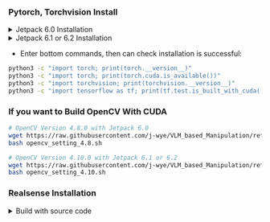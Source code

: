 ### Pytorch, Torchvision Install
<details>
<summary>Jetpack 6.0 Installation</summary>

- Find your **pytorch & torchvision** version and go to [here](https://forums.developer.nvidia.com/t/pytorch-for-jetson/72048) and download version which right for you (If ***Jetpack version <= 6.0***)
- Dependencies

  ```bash
  echo "export CUDA_HOME=/usr/local/cuda-12.2" >> ~/.bashrc
  python3 -m pip install --upgrade pip
  # 이건 좀 나중에 설치해야 하는듯 바로 안됨
  # pip install numpy==1.24.4 dash==3.0.4 "Werkzeug<3.1"
  sudo apt-get install libjpeg-dev zlib1g-dev libpython3-dev libopenblas-dev libavcodec-dev libavformat-dev libswscale-dev
  ```

- And download `.whl` file

- And install with `pip install <torch> <torchvision>`

  ```bash
  # Tensorflow 2.15.0
  wget https://developer.download.nvidia.com/compute/redist/jp/v60dp/tensorflow/tensorflow-2.15.0+nv24.02-cp310-cp310-linux_aarch64.whl
  pip install tensorflow-2.15.0+nv24.04-cp310-cp310-linux_aarch64.whl
  ```
</details>

<details>
<summary>Jetpack 6.1 or 6.2 Installation</summary>

- Dependencies
  ```bash
  sudo apt-get update
  pip install numpy==1.24.4 ninja
  ```

- Torch, Torchvision, Tensorflow Build
  ```bash
  # Download PyTorch
  wget https://developer.download.nvidia.cn/compute/redist/jp/v61/pytorch/torch-2.5.0a0+872d972e41.nv24.08.17622132-cp310-cp310-linux_aarch64.whl
  # Download Tensorflow
  wget https://developer.download.nvidia.cn/compute/redist/jp/v61/tensorflow/tensorflow-2.16.1+nv24.08-cp310-cp310-linux_aarch64.whl

  # Install pytorch
  pip install --user --no-cache-dir torch-2.5.0a0+872d972e41.nv24.08.17622132-cp310-cp310-linux_aarch64.whl

  # Download Torchvision and Build
  git clone --branch v0.20.0 https://github.com/pytorch/vision.git
  cd vision
  pip install .

  # Install tensorflow
  pip install --user --no-cache-dir tensorflow-2.16.1+nv24.08-cp310-cp310-linux_aarch64.whl
  ```

- *If you have an error about libcusparselt*:
  ```bash
  sudo apt-get -y install libcusparselt0 libcusparselt-dev nvidia-cuda-devninja-build
  wget https://developer.download.nvidia.com/compute/cusparselt/0.7.1/local_installers/cusparselt-local-tegra-repo-ubuntu2204-0.7.1_1.0-1_arm64.deb
  sudo dpkg -i cusparselt-local-tegra-repo-ubuntu2204-0.7.1_1.0-1_arm64.deb
  sudo cp /var/cusparselt-local-tegra-repo-ubuntu2204-0.7.1/cusparselt-*-keyring.gpg /usr/share/keyrings/
  ```
</details>

- Enter bottom commands, then can check installation is successful:
```bash
python3 -c "import torch; print(torch.__version__)"
python3 -c "import torch; print(torch.cuda.is_available())"
python3 -c "import torchvision; print(torchvision.__version__)"
python3 -c "import tensorflow as tf; print(tf.test.is_built_with_cuda())"
```

### If you want to Build OpenCV With CUDA
```bash
# OpenCV Version 4.8.0 with Jetpack 6.0
wget https://raw.githubusercontent.com/j-wye/VLM_based_Manipulation/refs/heads/main/opencv_setting_4.8.sh
bash opencv_setting_4.8.sh

# OpenCV Version 4.10.0 with Jetpack 6.1 or 6.2
wget https://raw.githubusercontent.com/j-wye/VLM_based_Manipulation/refs/heads/main/opencv_setting_4.10.sh
bash opencv_setting_4.10.sh
```

### Realsense Installation
<details>
<summary>Build with source code</summary>

- First, build librealsense
  ```bash
  sudo apt-get install ocl-icd-opencl-dev ros-humble-ros-testing python3-tqdm -y
  git clone https://github.com/IntelRealSense/librealsense.git
  cd librealsense
  mkdir build && cd build

  cmake .. \
    -DBUILD_WITH_OPENCL=true \
    -DBUILD_GRAPHICAL_EXAMPLES=false \
    -DBUILD_EXAMPLES=true \
    -DCMAKE_BUILD_TYPE=Release \
    -DUSE_CUDA=ON

  make -j$(nproc)
  sudo make install
  ```

- Second, build realsense-ros
  ```bash
  mkdir -p ~/vlm/src
  cd ~/vlm/src/
  git clone https://github.com/IntelRealSense/realsense-ros.git -b ros2-master
  cd ..
  sudo rosdep init
  rosdep update
  rosdep install -i --from-path src --rosdistro $ROS_DISTRO --skip-keys=librealsense2 -y
  colcon build --cmake-args \
    -DBUILD_WITH_OPENCL=true \
    -DBUILD_EXAMPLES=false
  source install/setup.bash
  echo "source ~/vlm/install/setup.bash" >> ~/.bashrc
  ```
